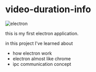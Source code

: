 # video-duration-info

![electron]('/static/electron.png')

this is my first electron application.

in this project I've learned about

- how electron work
- electron almost like chrome
- ipc communication concept
